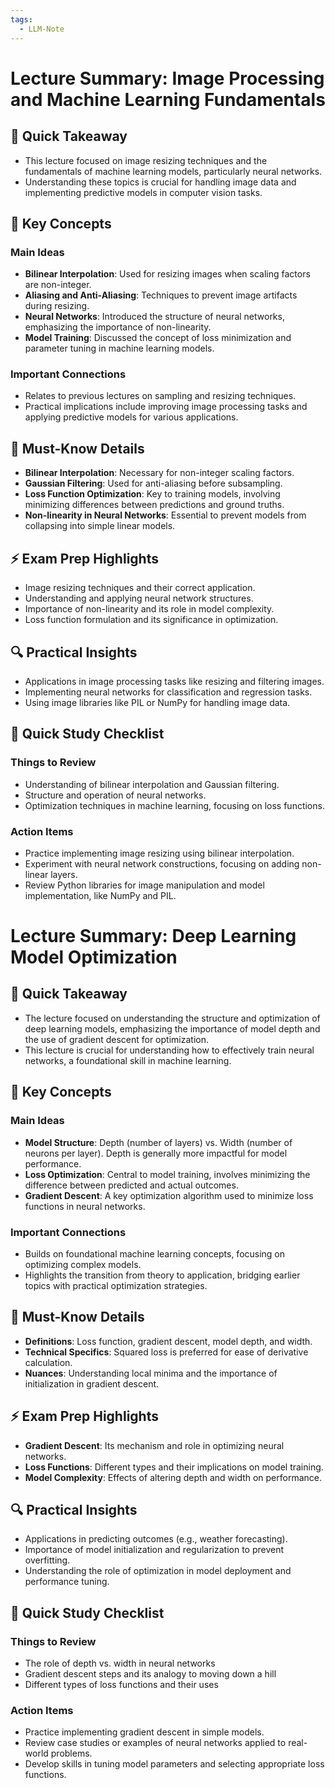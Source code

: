 ```yaml
---
tags:
  - LLM-Note
---
```


# Lecture Summary: Image Processing and Machine Learning Fundamentals

## 🚀 Quick Takeaway
- This lecture focused on image resizing techniques and the fundamentals of machine learning models, particularly neural networks.
- Understanding these topics is crucial for handling image data and implementing predictive models in computer vision tasks.

## 📌 Key Concepts
### Main Ideas
- **Bilinear Interpolation**: Used for resizing images when scaling factors are non-integer.
- **Aliasing and Anti-Aliasing**: Techniques to prevent image artifacts during resizing.
- **Neural Networks**: Introduced the structure of neural networks, emphasizing the importance of non-linearity.
- **Model Training**: Discussed the concept of loss minimization and parameter tuning in machine learning models.

### Important Connections
- Relates to previous lectures on sampling and resizing techniques.
- Practical implications include improving image processing tasks and applying predictive models for various applications.

## 🧠 Must-Know Details
- **Bilinear Interpolation**: Necessary for non-integer scaling factors.
- **Gaussian Filtering**: Used for anti-aliasing before subsampling.
- **Loss Function Optimization**: Key to training models, involving minimizing differences between predictions and ground truths.
- **Non-linearity in Neural Networks**: Essential to prevent models from collapsing into simple linear models.

## ⚡ Exam Prep Highlights
- Image resizing techniques and their correct application.
- Understanding and applying neural network structures.
- Importance of non-linearity and its role in model complexity.
- Loss function formulation and its significance in optimization.

## 🔍 Practical Insights
- Applications in image processing tasks like resizing and filtering images.
- Implementing neural networks for classification and regression tasks.
- Using image libraries like PIL or NumPy for handling image data.

## 📝 Quick Study Checklist
### Things to Review
- Understanding of bilinear interpolation and Gaussian filtering.
- Structure and operation of neural networks.
- Optimization techniques in machine learning, focusing on loss functions.

### Action Items
- Practice implementing image resizing using bilinear interpolation.
- Experiment with neural network constructions, focusing on adding non-linear layers.
- Review Python libraries for image manipulation and model implementation, like NumPy and PIL.

# Lecture Summary: Deep Learning Model Optimization

## 🚀 Quick Takeaway
- The lecture focused on understanding the structure and optimization of deep learning models, emphasizing the importance of model depth and the use of gradient descent for optimization.
- This lecture is crucial for understanding how to effectively train neural networks, a foundational skill in machine learning.

## 📌 Key Concepts
### Main Ideas
- **Model Structure**: Depth (number of layers) vs. Width (number of neurons per layer). Depth is generally more impactful for model performance.
- **Loss Optimization**: Central to model training, involves minimizing the difference between predicted and actual outcomes.
- **Gradient Descent**: A key optimization algorithm used to minimize loss functions in neural networks.

### Important Connections
- Builds on foundational machine learning concepts, focusing on optimizing complex models.
- Highlights the transition from theory to application, bridging earlier topics with practical optimization strategies.

## 🧠 Must-Know Details
- **Definitions**: Loss function, gradient descent, model depth, and width.
- **Technical Specifics**: Squared loss is preferred for ease of derivative calculation.
- **Nuances**: Understanding local minima and the importance of initialization in gradient descent.

## ⚡ Exam Prep Highlights
- **Gradient Descent**: Its mechanism and role in optimizing neural networks.
- **Loss Functions**: Different types and their implications on model training.
- **Model Complexity**: Effects of altering depth and width on performance.

## 🔍 Practical Insights
- Applications in predicting outcomes (e.g., weather forecasting).
- Importance of model initialization and regularization to prevent overfitting.
- Understanding the role of optimization in model deployment and performance tuning.

## 📝 Quick Study Checklist
### Things to Review
- The role of depth vs. width in neural networks
- Gradient descent steps and its analogy to moving down a hill
- Different types of loss functions and their uses

### Action Items
- Practice implementing gradient descent in simple models.
- Review case studies or examples of neural networks applied to real-world problems.
- Develop skills in tuning model parameters and selecting appropriate loss functions.

